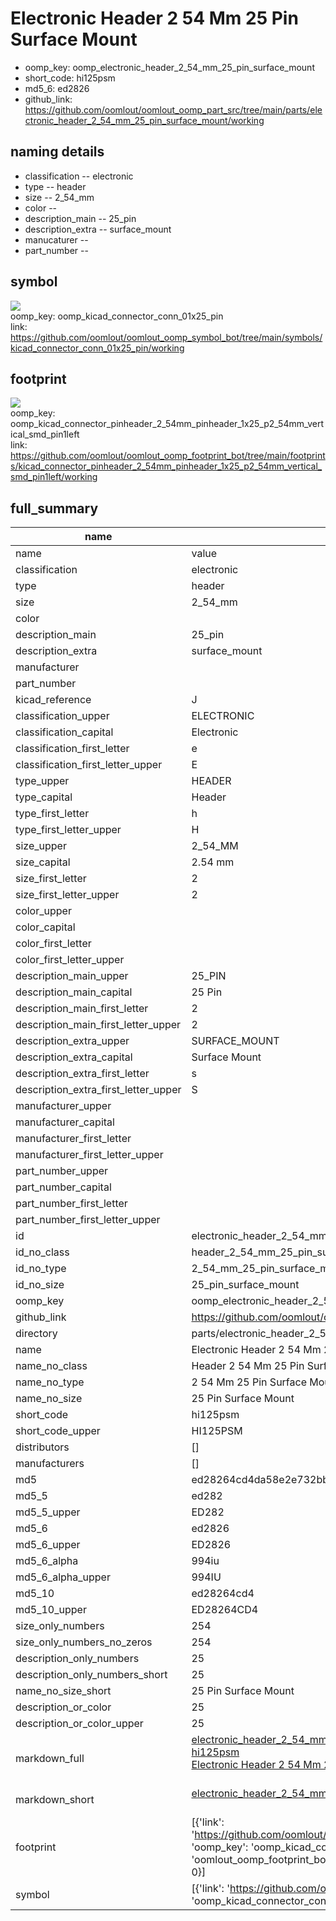 # Electronic Header 2 54 Mm 25 Pin Surface Mount

  
* oomp_key: oomp_electronic_header_2_54_mm_25_pin_surface_mount 
* short_code: hi125psm
* md5_6: ed2826  
* github_link: https://github.com/oomlout/oomlout_oomp_part_src/tree/main/parts/electronic_header_2_54_mm_25_pin_surface_mount/working  
## naming details
* classification -- electronic
* type -- header
* size -- 2_54_mm
* color -- 
* description_main -- 25_pin
* description_extra -- surface_mount
* manucaturer -- 
* part_number -- 



## symbol

![](symbol/{index}/working/working_600.png)  
oomp_key: oomp_kicad_connector_conn_01x25_pin  
link: https://github.com/oomlout/oomlout_oomp_symbol_bot/tree/main/symbols/kicad_connector_conn_01x25_pin/working  

## footprint

![](footprint/{index}/working/working_600.png)  
oomp_key: oomp_kicad_connector_pinheader_2_54mm_pinheader_1x25_p2_54mm_vertical_smd_pin1left  
link: https://github.com/oomlout/oomlout_oomp_footprint_bot/tree/main/footprints/kicad_connector_pinheader_2_54mm_pinheader_1x25_p2_54mm_vertical_smd_pin1left/working  

## full_summary
| name | value | 
| --- | --- | 
| name | value | 
| classification | electronic | 
| type | header | 
| size | 2_54_mm | 
| color |  | 
| description_main | 25_pin | 
| description_extra | surface_mount | 
| manufacturer |  | 
| part_number |  | 
| kicad_reference | J | 
| classification_upper | ELECTRONIC | 
| classification_capital | Electronic | 
| classification_first_letter | e | 
| classification_first_letter_upper | E | 
| type_upper | HEADER | 
| type_capital | Header | 
| type_first_letter | h | 
| type_first_letter_upper | H | 
| size_upper | 2_54_MM | 
| size_capital | 2.54 mm | 
| size_first_letter | 2 | 
| size_first_letter_upper | 2 | 
| color_upper |  | 
| color_capital |  | 
| color_first_letter |  | 
| color_first_letter_upper |  | 
| description_main_upper | 25_PIN | 
| description_main_capital | 25 Pin | 
| description_main_first_letter | 2 | 
| description_main_first_letter_upper | 2 | 
| description_extra_upper | SURFACE_MOUNT | 
| description_extra_capital | Surface Mount | 
| description_extra_first_letter | s | 
| description_extra_first_letter_upper | S | 
| manufacturer_upper |  | 
| manufacturer_capital |  | 
| manufacturer_first_letter |  | 
| manufacturer_first_letter_upper |  | 
| part_number_upper |  | 
| part_number_capital |  | 
| part_number_first_letter |  | 
| part_number_first_letter_upper |  | 
| id | electronic_header_2_54_mm_25_pin_surface_mount | 
| id_no_class | header_2_54_mm_25_pin_surface_mount | 
| id_no_type | 2_54_mm_25_pin_surface_mount | 
| id_no_size | 25_pin_surface_mount | 
| oomp_key | oomp_electronic_header_2_54_mm_25_pin_surface_mount | 
| github_link | https://github.com/oomlout/oomlout_oomp_part_src/tree/main/parts/electronic_header_2_54_mm_25_pin_surface_mount/working | 
| directory | parts/electronic_header_2_54_mm_25_pin_surface_mount | 
| name | Electronic Header 2 54 Mm 25 Pin Surface Mount | 
| name_no_class | Header 2 54 Mm 25 Pin Surface Mount | 
| name_no_type | 2 54 Mm 25 Pin Surface Mount | 
| name_no_size | 25 Pin Surface Mount | 
| short_code | hi125psm | 
| short_code_upper | HI125PSM | 
| distributors | [] | 
| manufacturers | [] | 
| md5 | ed28264cd4da58e2e732bb243fbb882c | 
| md5_5 | ed282 | 
| md5_5_upper | ED282 | 
| md5_6 | ed2826 | 
| md5_6_upper | ED2826 | 
| md5_6_alpha | 994iu | 
| md5_6_alpha_upper | 994IU | 
| md5_10 | ed28264cd4 | 
| md5_10_upper | ED28264CD4 | 
| size_only_numbers | 254 | 
| size_only_numbers_no_zeros | 254 | 
| description_only_numbers | 25 | 
| description_only_numbers_short | 25 | 
| name_no_size_short | 25 Pin Surface Mount | 
| description_or_color | 25 | 
| description_or_color_upper | 25 | 
| markdown_full | [electronic_header_2_54_mm_25_pin_surface_mount](https://github.com/oomlout/oomlout_oomp_part_src/tree/main/parts/electronic_header_2_54_mm_25_pin_surface_mount/working)<br>[hi125psm](https://github.com/oomlout/oomlout_oomp_part_src/tree/main/parts/electronic_header_2_54_mm_25_pin_surface_mount/working)<br>[Electronic Header 2 54 Mm 25 Pin Surface Mount](https://github.com/oomlout/oomlout_oomp_part_src/tree/main/parts/electronic_header_2_54_mm_25_pin_surface_mount/working)<br><br> | 
| markdown_short | [electronic_header_2_54_mm_25_pin_surface_mount](https://github.com/oomlout/oomlout_oomp_part_src/tree/main/parts/electronic_header_2_54_mm_25_pin_surface_mount/working)<br><br> | 
| footprint | [{'link': 'https://github.com/oomlout/oomlout_oomp_footprint_bot/tree/main/foootprntss/kicad_connector_pinheader_2_54mm_pinheader_1x25_p2_54mm_vertical_smd_pin1left', 'oomp_key': 'oomp_kicad_connector_pinheader_2_54mm_pinheader_1x25_p2_54mm_vertical_smd_pin1left', 'directory': 'oomlout_oomp_footprint_bot/footprints/kicad_connector_pinheader_2_54mm_pinheader_1x25_p2_54mm_vertical_smd_pin1left//working/working.kicad_mod', 'index': 0}] | 
| symbol | [{'link': 'https://github.com/oomlout/oomlout_oomp_symbol_bot/tree/main/symbols/kicad_connector_conn_01x25_pin', 'oomp_key': 'oomp_kicad_connector_conn_01x25_pin', 'directory': 'oomlout_oomp_symbol_bot/symbols/kicad_connector_conn_01x25_pin//working/working.kicad_sym', 'index': 0}] | 
